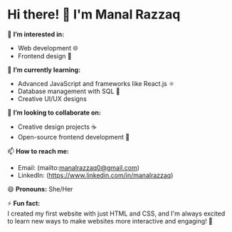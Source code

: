 # Hi there! 👋 I'm Manal Razzaq  

👀 **I’m interested in:**  
- Web development 🌐  
- Frontend design 🎨    

🌱 **I’m currently learning:**  
- Advanced JavaScript and frameworks like React.js ⚛️  
- Database management with SQL 💾  
- Creative UI/UX designs  

💞️ **I’m looking to collaborate on:**  
- Creative design projects ☕    
- Open-source frontend development 🌟 

📫 **How to reach me:**  
- Email: (mailto:manalrazzaq0@gmail.com)  
- LinkedIn: (https://www.linkedin.com/in/manalrazzaq)  

😄 **Pronouns:** She/Her  

⚡ **Fun fact:**  
I created my first website with just HTML and CSS, and I'm always excited to learn new ways to make websites more interactive and engaging! 🎉  



